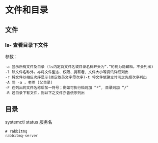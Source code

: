 # 文件和目录

## 文件

### ls- 查看目录下文件

参数：

```shell
-a 显示所有文件及目录 (ls内定将文件名或目录名称开头为“.”的视为隐藏档，不会列出)
-l 除文件名称外，亦将文件型态、权限、拥有者、文件大小等资讯详细列出
-r 将文件以相反次序显示(原定依英文字母次序)-t 将文件依建立时间之先后次序列出
-A 同 -a ，老师 (父目录)
-F 在列出的文件名称后加一符号；例如可执行档则加 “*”, 目录则加 “/”
-R 若目录下有文件，则以下之文件亦皆依序列出
```



## 目录

systemctl status  服务名

~~~shell
# rabbitmq
rabbitmq-server
~~~


